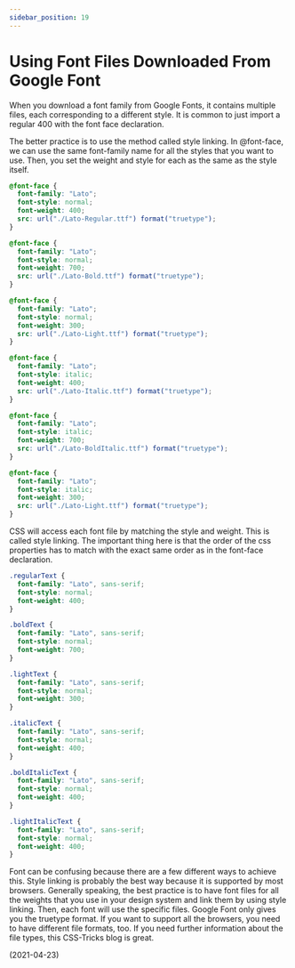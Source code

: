 ```yaml
---
sidebar_position: 19
---
```


# Using Font Files Downloaded From Google Font

When you download a font family from Google Fonts, it contains multiple files, each corresponding to a different style. It is common to just import a regular 400 with the font face declaration.

The better practice is to use the method called style linking. In @font-face, we can use the same font-family name for all the styles that you want to use. Then, you set the weight and style for each as the same as the style itself.

```css
@font-face {
  font-family: "Lato";
  font-style: normal;
  font-weight: 400;
  src: url("./Lato-Regular.ttf") format("truetype");
}

@font-face {
  font-family: "Lato";
  font-style: normal;
  font-weight: 700;
  src: url("./Lato-Bold.ttf") format("truetype");
}

@font-face {
  font-family: "Lato";
  font-style: normal;
  font-weight: 300;
  src: url("./Lato-Light.ttf") format("truetype");
}

@font-face {
  font-family: "Lato";
  font-style: italic;
  font-weight: 400;
  src: url("./Lato-Italic.ttf") format("truetype");
}

@font-face {
  font-family: "Lato";
  font-style: italic;
  font-weight: 700;
  src: url("./Lato-BoldItalic.ttf") format("truetype");
}

@font-face {
  font-family: "Lato";
  font-style: italic;
  font-weight: 300;
  src: url("./Lato-Light.ttf") format("truetype");
}
```

CSS will access each font file by matching the style and weight. This is called style linking. The important thing here is that the order of the css properties has to match with the exact same order as in the font-face declaration.

```css
.regularText {
  font-family: "Lato", sans-serif;
  font-style: normal;
  font-weight: 400;
}

.boldText {
  font-family: "Lato", sans-serif;
  font-style: normal;
  font-weight: 700;
}

.lightText {
  font-family: "Lato", sans-serif;
  font-style: normal;
  font-weight: 300;
}

.italicText {
  font-family: "Lato", sans-serif;
  font-style: normal;
  font-weight: 400;
}

.boldItalicText {
  font-family: "Lato", sans-serif;
  font-style: normal;
  font-weight: 400;
}

.lightItalicText {
  font-family: "Lato", sans-serif;
  font-style: normal;
  font-weight: 400;
}
```

Font can be confusing because there are a few different ways to achieve this. Style linking is probably the best way because it is supported by most browsers. Generally speaking, the best practice is to have font files for all the weights that you use in your design system and link them by using style linking. Then, each font will use the specific files. Google Font only gives you the truetype format. If you want to support all the browsers, you need to have different file formats, too. If you need further information about the file types, this CSS-Tricks blog is great.

(2021-04-23)
